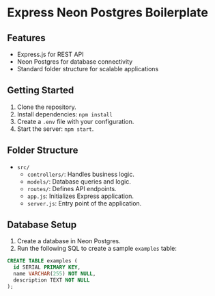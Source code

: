# Express Neon Postgres Boilerplate

## Features

- Express.js for REST API
- Neon Postgres for database connectivity
- Standard folder structure for scalable applications

## Getting Started

1. Clone the repository.
2. Install dependencies: `npm install`
3. Create a `.env` file with your configuration.
4. Start the server: `npm start`.

## Folder Structure

- `src/`
  - `controllers/`: Handles business logic.
  - `models/`: Database queries and logic.
  - `routes/`: Defines API endpoints.
  - `app.js`: Initializes Express application.
  - `server.js`: Entry point of the application.

## Database Setup

1. Create a database in Neon Postgres.
2. Run the following SQL to create a sample `examples` table:

```sql
CREATE TABLE examples (
  id SERIAL PRIMARY KEY,
  name VARCHAR(255) NOT NULL,
  description TEXT NOT NULL
);
```
